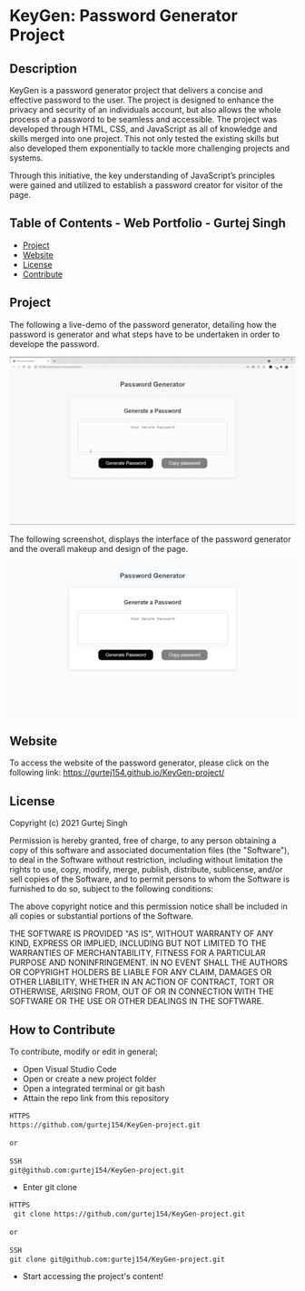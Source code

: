 # KeyGen: Password Generator Project
## Description 

KeyGen is a password generator project that delivers a concise and effective password to the user. The project is designed to enhance the privacy and security of an individuals account, but also allows the whole process of a password to be seamless and accessible. 
The project was developed through HTML, CSS, and JavaScript as all of knowledge and skills merged into one project. This not only tested the existing skills but also developed them exponentially to tackle more challenging projects and systems. 

Through this initiative, the key understanding of JavaScript’s principles were gained and utilized to establish a password creator for visitor of the page.  
 
## Table of Contents - Web Portfolio - Gurtej Singh

- [Project](#Project)
- [Website](#Website)
- [License](#license)
- [Contribute](#contribute)

## Project
The following a live-demo of the password generator, detailing how the password is generator and what steps have to be undertaken in order to develope the password. 

![Password-generator](./Password-generator.gif)

The following screenshot, displays the interface of the password generator and the overall makeup and design of the page.

![Keygen](./Keygen.png)

## Website

To access the website of the password generator, please click on the following link: 
https://gurtej154.github.io/KeyGen-project/

## License
Copyright (c) 2021 Gurtej Singh

Permission is hereby granted, free of charge, to any person obtaining a copy of this software and associated documentation files (the "Software"), to deal in the Software without restriction, including without limitation the rights to use, copy, modify, merge, publish, distribute, sublicense, and/or sell copies of the Software, and to permit persons to whom the Software is furnished to do so, subject to the following conditions:

The above copyright notice and this permission notice shall be included in all copies or substantial portions of the Software.

THE SOFTWARE IS PROVIDED "AS IS", WITHOUT WARRANTY OF ANY KIND, EXPRESS OR IMPLIED, INCLUDING BUT NOT LIMITED TO THE WARRANTIES OF MERCHANTABILITY, FITNESS FOR A PARTICULAR PURPOSE AND NONINFRINGEMENT. IN NO EVENT SHALL THE AUTHORS OR COPYRIGHT HOLDERS BE LIABLE FOR ANY CLAIM, DAMAGES OR OTHER LIABILITY, WHETHER IN AN ACTION OF CONTRACT, TORT OR OTHERWISE, ARISING FROM, OUT OF OR IN CONNECTION WITH THE SOFTWARE OR THE USE OR OTHER DEALINGS IN THE SOFTWARE.

## How to Contribute
To contribute, modify or edit in general; 
- Open Visual Studio Code
- Open or create a new project folder 
- Open a integrated terminal or git bash 
- Attain the repo link from this repository


```
HTTPS
https://github.com/gurtej154/KeyGen-project.git

or

SSH
git@github.com:gurtej154/KeyGen-project.git
```
- Enter git clone 
```
HTTPS
 git clone https://github.com/gurtej154/KeyGen-project.git

or

SSH
git clone git@github.com:gurtej154/KeyGen-project.git
```
- Start accessing the project's content!
